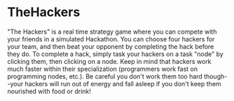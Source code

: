TheHackers
==========

"The Hackers" is a real time strategy game where you can compete with your friends in a simulated Hackathon.  You can choose four hackers for your team, and then beat your opponent by completing the hack before they do.  To complete a hack, simply task your hackers on a task "node" by clicking them, then clicking on a node.  Keep in mind that hackers work much faster within their specialization (programmers work fast on programming nodes, etc.).  Be careful you don't work them too hard though--your hackers will run out of energy and fall asleep if you don't keep them nourished with food or drink!